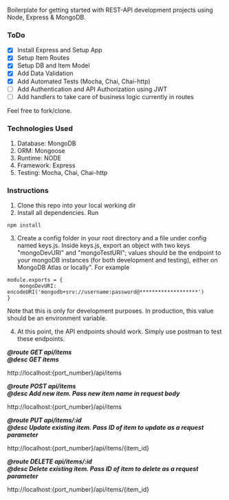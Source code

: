 Boilerplate for getting started with REST-API development projects using Node, Express & MongoDB.

### ToDo

- [x] Install Express and Setup App
- [x] Setup Item Routes
- [x] Setup DB and Item Model
- [x] Add Data Validation
- [x] Add Automated Tests (Mocha, Chai, Chai-http)
- [ ] Add Authentication and API Authorization using JWT
- [ ] Add handlers to take care of business logic currently in routes

Feel free to fork/clone.

### Technologies Used

1. Database: MongoDB
2. ORM: Mongoose
3. Runtime: NODE
4. Framework: Express
5. Testing: Mocha, Chai, Chai-http

### Instructions

1. Clone this repo into your local working dir
2. Install all dependencies. Run

```
npm install
```

3. Create a config folder in your root directory and a file under config named keys.js. Inside keys.js, export an object with two keys "mongoDevURI" and "mongoTestURI"; values should be the endpoint to your mongoDB instances (for both development and testing), either on MongoDB Atlas or locally". For example

```
module.exports = {
    mongoDevURI: encodeURI('mongodb+srv://username:password@*******************')
}
```
Note that this is only for development purposes. In production, this value should be an environment variable.

4. At this point, the API endpoints should work. Simply use postman to test these endpoints. 

***@route GET api/items\
@desc GET items***

http://localhost:{port_number}/api/items



***@route POST api/items\
@desc Add new item. Pass new item name in request body***

http://localhost:{port_number}/api/items


***@route PUT api/items/:id\
@desc Update existing item. Pass ID of item to update as a request parameter***

http://localhost:{port_number}/api/items/{item_id}


***@route DELETE api/items/:id\
@desc Delete existing item. Pass ID of item to delete as a request parameter***

http://localhost:{port_number}/api/items/{item_id}



